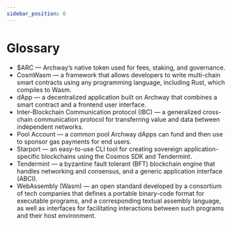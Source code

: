 ```yaml
---
sidebar_position: 6
---
```


# Glossary

- $ARC — Archway’s native token used for fees, staking, and governance.
- CosmWasm — a framework that allows developers to write multi-chain smart contracts using any programming language, including Rust, which compiles to Wasm.
- dApp —  a decentralized application built on Archway that combines a smart contract and a frontend user interface.
- Inter-Blockchain Communication protocol (IBC) — a generalized cross-chain communication protocol for transferring value and data between independent networks.
- Pool Account — a common pool Archway dApps can fund and then use to sponsor gas payments for end users.
- Starport — an easy-to-use CLI tool for creating sovereign application-specific blockchains using the Cosmos SDK and Tendermint.
- Tendermint — a byzantine fault tolerant (BFT) blockchain engine that handles networking and consensus, and a generic application interface (ABCI).
- WebAssembly (Wasm) — an open standard developed by a consortium of tech companies that defines a portable binary-code format for executable programs, and a corresponding textual assembly language, as well as interfaces for facilitating interactions between such programs and their host environment.

